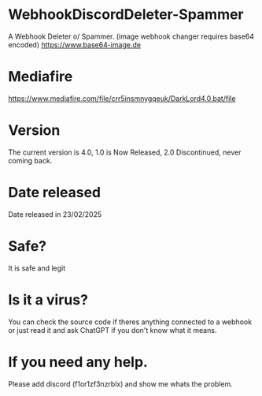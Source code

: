 # WebhookDiscordDeleter-Spammer
A Webhook Deleter o/ Spammer. (image webhook changer requires base64 encoded)
https://www.base64-image.de
# Mediafire
https://www.mediafire.com/file/crr5insmnygqeuk/DarkLord4.0.bat/file
# Version
The current version is 4.0, 1.0 is Now Released, 2.0 Discontinued, never coming back.
# Date released
Date released in 23/02/2025
# Safe?
It is safe and legit
# Is it a virus?
You can check the source code if theres anything connected to a webhook or just read it and ask ChatGPT if you don't know what it means.
# If you need any help.
Please add discord (f1or1zf3nzrblx)
and show me whats the problem.
